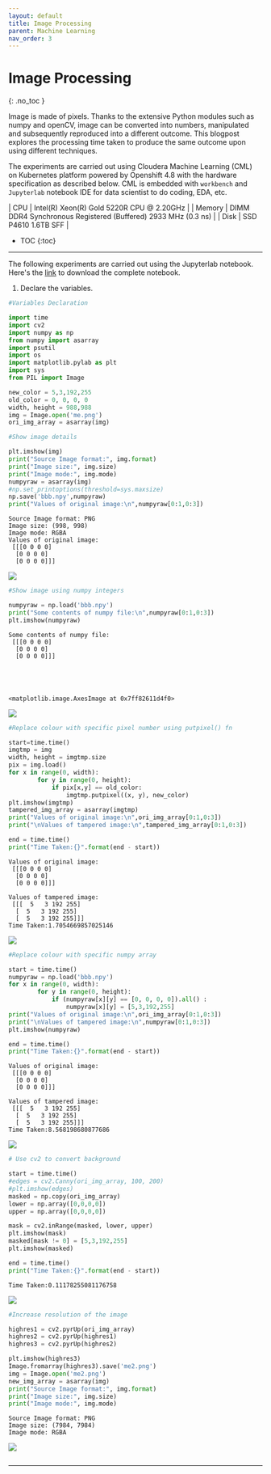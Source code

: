 ```yaml
---
layout: default
title: Image Processing
parent: Machine Learning
nav_order: 3
---
```


# Image Processing
{: .no_toc }

Image is made of pixels. Thanks to the extensive Python modules such as numpy and openCV, image can be converted into numbers, manipulated and subsequently reproduced into a different outcome. This blogpost explores the processing time taken to produce the same outcome upon using different techniques.

The experiments are carried out using Cloudera Machine Learning (CML) on Kubernetes platform powered by Openshift 4.8 with the hardware specification as described below. CML is embedded with `workbench` and `Jupyterlab` notebook IDE for data scientist to do coding, EDA, etc. 

| CPU          | Intel(R) Xeon(R) Gold 5220R CPU @ 2.20GHz | 
| Memory  | DIMM DDR4 Synchronous Registered (Buffered) 2933 MHz (0.3 ns) | 
| Disk | SSD P4610 1.6TB SFF    | 


- TOC
{:toc}

---

The following experiments are carried out using the Jupyterlab notebook. Here's the [link](https://github.com/dennislee22/machineLearning/blob/master/img_processing.ipynb) to download the complete notebook.

1. Declare the variables.

```python
#Variables Declaration

import time
import cv2
import numpy as np
from numpy import asarray
import psutil
import os
import matplotlib.pylab as plt
import sys
from PIL import Image

new_color = 5,3,192,255
old_color = 0, 0, 0, 0
width, height = 988,988
img = Image.open('me.png')
ori_img_array = asarray(img)
```


```python
#Show image details

plt.imshow(img)
print("Source Image format:", img.format)
print("Image size:", img.size)
print("Image mode:", img.mode)
numpyraw = asarray(img)  
#np.set_printoptions(threshold=sys.maxsize)
np.save('bbb.npy',numpyraw)
print("Values of original image:\n",numpyraw[0:1,0:3])  
```

    Source Image format: PNG
    Image size: (998, 998)
    Image mode: RGBA
    Values of original image:
     [[[0 0 0 0]
      [0 0 0 0]
      [0 0 0 0]]]



    
![](../../assets/images/cml/output_1_1.png)
    



```python
#Show image using numpy integers

numpyraw = np.load('bbb.npy')
print("Some contents of numpy file:\n",numpyraw[0:1,0:3])
plt.imshow(numpyraw)
```

    Some contents of numpy file:
     [[[0 0 0 0]
      [0 0 0 0]
      [0 0 0 0]]]





    <matplotlib.image.AxesImage at 0x7ff82611d4f0>




    
![](../../assets/images/cml/output_2_2.png)
    



```python
#Replace colour with specific pixel number using putpixel() fn

start=time.time()
imgtmp = img
width, height = imgtmp.size
pix = img.load()
for x in range(0, width):
        for y in range(0, height):
            if pix[x,y] == old_color:
                imgtmp.putpixel((x, y), new_color)
plt.imshow(imgtmp)
tampered_img_array = asarray(imgtmp)
print("Values of original image:\n",ori_img_array[0:1,0:3])    
print("\nValues of tampered image:\n",tampered_img_array[0:1,0:3])

end = time.time()
print("Time Taken:{}".format(end - start))
```

    Values of original image:
     [[[0 0 0 0]
      [0 0 0 0]
      [0 0 0 0]]]
    
    Values of tampered image:
     [[[  5   3 192 255]
      [  5   3 192 255]
      [  5   3 192 255]]]
    Time Taken:1.7054669857025146



    
![](../../assets/images/cml/output_3_1.png)
    



```python
#Replace colour with specific numpy array

start = time.time()
numpyraw = np.load('bbb.npy')
for x in range(0, width):
        for y in range(0, height):
            if (numpyraw[x][y] == [0, 0, 0, 0]).all() :
                numpyraw[x][y] = [5,3,192,255]
print("Values of original image:\n",ori_img_array[0:1,0:3])    
print("\nValues of tampered image:\n",numpyraw[0:1,0:3])
plt.imshow(numpyraw)

end = time.time()
print("Time Taken:{}".format(end - start))
```

    Values of original image:
     [[[0 0 0 0]
      [0 0 0 0]
      [0 0 0 0]]]
    
    Values of tampered image:
     [[[  5   3 192 255]
      [  5   3 192 255]
      [  5   3 192 255]]]
    Time Taken:8.568198680877686



    
![](../../assets/images/cml/output_4_1.png)
    



```python
# Use cv2 to convert background

start = time.time()
#edges = cv2.Canny(ori_img_array, 100, 200)
#plt.imshow(edges)
masked = np.copy(ori_img_array)
lower = np.array([0,0,0,0])  
upper = np.array([0,0,0,0])

mask = cv2.inRange(masked, lower, upper)
plt.imshow(mask)
masked[mask != 0] = [5,3,192,255]
plt.imshow(masked)

end = time.time()
print("Time Taken:{}".format(end - start))
```

    Time Taken:0.11178255081176758



    
![](../../assets/images/cml/output_5_1.png)
    



```python
#Increase resolution of the image

highres1 = cv2.pyrUp(ori_img_array)
highres2 = cv2.pyrUp(highres1)
highres3 = cv2.pyrUp(highres2)

plt.imshow(highres3)
Image.fromarray(highres3).save('me2.png')
img = Image.open('me2.png')
new_img_array = asarray(img)
print("Source Image format:", img.format)
print("Image size:", img.size)
print("Image mode:", img.mode)
```

    Source Image format: PNG
    Image size: (7984, 7984)
    Image mode: RGBA



    
![](../../assets/images/cml/output_6_1.png)
    



```python

```

---

